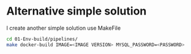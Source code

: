 # Alternative simple solution

I create another simple solution use MakeFile

```bash
cd 01-Env-build/pipelines/
make docker-build IMAGE=<IMAGE VERSION> MYSQL_PASSWORD=<PASSWORD>
```
